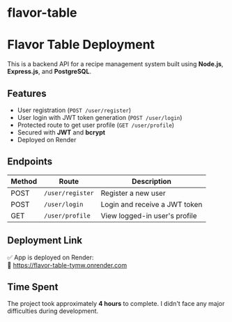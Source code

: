 # flavor-table


# Flavor Table Deployment

This is a backend API for a recipe management system built using **Node.js**, **Express.js**, and **PostgreSQL**.

## Features

- User registration (`POST /user/register`)
- User login with JWT token generation (`POST /user/login`)
- Protected route to get user profile (`GET /user/profile`)
- Secured with **JWT** and **bcrypt**
- Deployed on Render

## Endpoints

| Method | Route                  | Description                         |
|--------|------------------------|-------------------------------------|
| POST   | `/user/register`   | Register a new user                 |
| POST   | `/user/login`      | Login and receive a JWT token       |
| GET    | `/user/profile`   | View logged-in user's profile       |

## Deployment Link

✅ App is deployed on Render:  
🔗 [https://flavor-table-tymw.onrender.com ](https://flavor-table-tymw.onrender.com )

## Time Spent

The project took approximately **4 hours** to complete. I didn't face any major difficulties during development.
